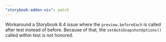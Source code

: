 ```yaml
---
"storybook-addon-vis": patch
---
```


Workaround a Storybook 8.4 issue where the `preview.beforeEach` is called after test instead of before.
Because of that, the `setAutoSnapshotOptions()` called within test is not honored.
